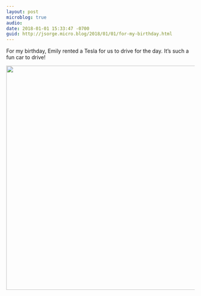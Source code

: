 ```yaml
---
layout: post
microblog: true
audio: 
date: 2018-01-01 15:33:47 -0700
guid: http://jsorge.micro.blog/2018/01/01/for-my-birthday.html
---
```

For my birthday, Emily rented a Tesla for us to drive for the day. It’s such a fun car to drive!

<img src="http://mb.jsorge.net/uploads/2018/64b86bba1f.jpg" width="599" height="600" />
